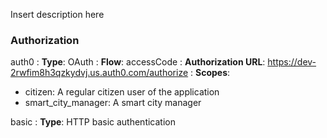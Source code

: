 Insert description here

### Authorization


auth0
: **Type**: OAuth
: **Flow**: accessCode
: **Authorization URL**: https://dev-2rwfim8h3qzkydvj.us.auth0.com/authorize
: **Scopes**: 
  - citizen: A regular citizen user of the application
  - smart_city_manager: A smart city manager

basic
: **Type**: HTTP basic authentication
